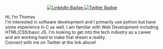 <div id="badges" align="center">
  <a href="https://www.linkedin.com/in/j-thomas-hudson/">
    <img src="https://img.shields.io/badge/LinkedIn-blue?style=for-the-badge&logo=linkedin&logoColor=white" alt="LinkedIn Badge"/>
  </a>
  <a href="https://twitter.com/Thomas_Hudson95">
    <img src="https://img.shields.io/badge/Twitter-blue?style=for-the-badge&logo=twitter&logoColor=white" alt="Twitter Badge"/>
  </a>
</div>


Hi, I’m Thomas <br>
I'm interested in software development and I primarily use python but have some experience in C as well. I am familiar with Web Development including 
HTML/CSS/basic JS. I'm looking to get into the tech industry as a career and am working hard to make that dream a reality.
<br>
Connect with me on Twitter at the link above!

